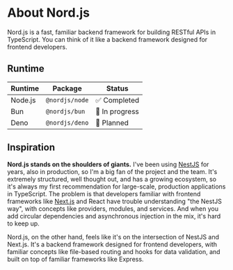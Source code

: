 # About Nord.js

Nord.js is a fast, familiar backend framework for building RESTful APIs in TypeScript. You can think of it like a backend framework designed for frontend developers.

## Runtime

| Runtime | Package        | Status         |
| ------- | -------------- | -------------- |
| Node.js | `@nordjs/node` | ✅ Completed   |
| Bun     | `@nordjs/bun`  | 🚧 In progress |
| Deno    | `@nordjs/deno` | 🤞 Planned     |

## Inspiration

**Nord.js stands on the shoulders of giants.** I've been using [NestJS](https://nestjs.com) for years, also in production, so I'm a big fan of the project and the team. It's extremely structured, well thought out, and has a growing ecosystem, so it's always my first recommendation for large-scale, production applications in TypeScript. The problem is that developers familiar with frontend frameworks like [Next.js](https://nextjs.org) and React have trouble understanding "the NestJS way", with concepts like providers, modules, and services. And when you add circular dependencies and asynchronous injection in the mix, it's hard to keep up.

Nord.js, on the other hand, feels like it's on the intersection of NestJS and Next.js. It's a backend framework designed for frontend developers, with familiar concepts like file-based routing and hooks for data validation, and built on top of familiar frameworks like Express.

